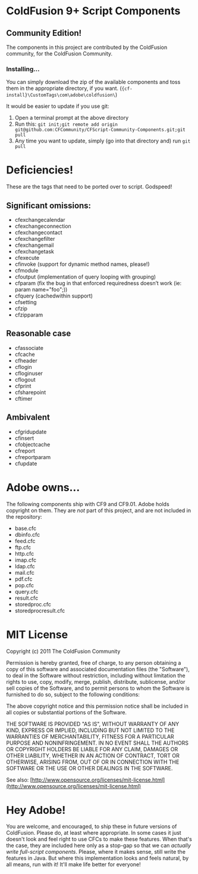 # ColdFusion 9+ Script Components
## Community Edition!

The components in this project are contributed by the ColdFusion community, for the ColdFusion Community.

### Installing...

You can simply download the zip of the available components and toss them in the appropriate directory, if you want. (`{cf-install}\CustomTags\com\adobe\coldfusion\`)

It would be easier to update if you use git:

1. Open a terminal prompt at the above directory
1. Run this: `git init;git remote add origin git@github.com:CFCommunity/CFScript-Community-Components.git;git pull`
1. Any time you want to update, simply (go into that directory and) run `git pull`

# Deficiencies!

These are the tags that need to be ported over to script. Godspeed!

## Significant omissions:

* cfexchangecalendar    
* cfexchangeconnection  
* cfexchangecontact      
* cfexchangefilter      
* cfexchangemail 
* cfexchangetask 
* cfexecute 
* cfinvoke (support for dynamic method names, please!)
* cfmodule 
* cfoutput (implementation of query looping with grouping)
* cfparam (fix the bug in that enforced requiredness doesn’t work (ie: param name="foo";))
* cfquery (cachedwithin support)
* cfsetting 
* cfzip 
* cfzipparam

## Reasonable case

* cfassociate    
* cfcache        
* cfheader      
* cflogin 
* cfloginuser 
* cflogout 
* cfprint      
* cfsharepoint  
* cftimer

## Ambivalent

* cfgridupdate
* cfinsert
* cfobjectcache
* cfreport
* cfreportparam
* cfupdate

# Adobe owns...

The following components ship with CF9 and CF9.01. Adobe holds copyright on them. They are _not_ part of this project, and are not included in the repository:

* base.cfc
* dbinfo.cfc
* feed.cfc
* ftp.cfc
* http.cfc
* imap.cfc
* ldap.cfc
* mail.cfc
* pdf.cfc
* pop.cfc
* query.cfc
* result.cfc
* storedproc.cfc
* storedprocresult.cfc

# MIT License

Copyright (c) 2011 The ColdFusion Community

Permission is hereby granted, free of charge, to any person obtaining a copy of this software and associated documentation files (the "Software"), to deal in the Software without restriction, including without limitation the rights to use, copy, modify, merge, publish, distribute, sublicense, and/or sell copies of the Software, and to permit persons to whom the Software is furnished to do so, subject to the following conditions:

The above copyright notice and this permission notice shall be included in all copies or substantial portions of the Software.

THE SOFTWARE IS PROVIDED "AS IS", WITHOUT WARRANTY OF ANY KIND, EXPRESS OR IMPLIED, INCLUDING BUT NOT LIMITED TO THE WARRANTIES OF MERCHANTABILITY, FITNESS FOR A PARTICULAR PURPOSE AND NONINFRINGEMENT. IN NO EVENT SHALL THE AUTHORS OR COPYRIGHT HOLDERS BE LIABLE FOR ANY CLAIM, DAMAGES OR OTHER LIABILITY, WHETHER IN AN ACTION OF CONTRACT, TORT OR OTHERWISE, ARISING FROM, OUT OF OR IN CONNECTION WITH THE SOFTWARE OR THE USE OR OTHER DEALINGS IN THE SOFTWARE.

See also: [http://www.opensource.org/licenses/mit-license.html](http://www.opensource.org/licenses/mit-license.html)

# Hey Adobe!

You are welcome, and encouraged, to ship these in future versions of ColdFusion. Please do, at least where appropriate. In some cases it just doesn't look and feel right to use CFCs to make these features. When that's the case, they are included here only as a stop-gap so that we can _actually write full-script components_. Please, where it makes sense, still write the features in Java. But where this implementation looks and feels natural, by all means, run with it! It'll make life better for everyone!